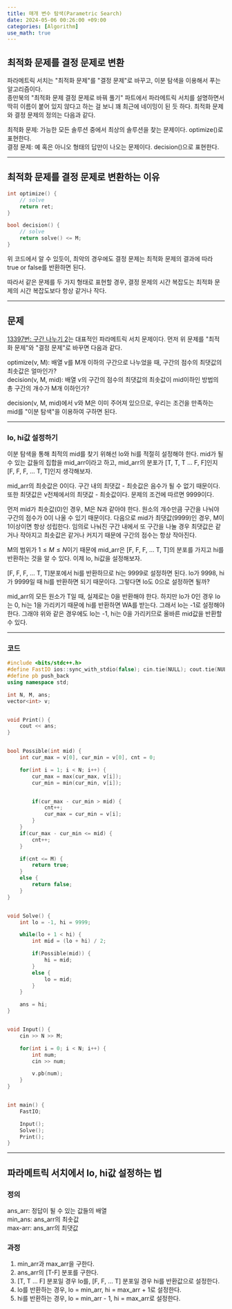 ```yaml
---
title: 매개 변수 탐색(Parametric Search)
date: 2024-05-06 00:26:00 +09:00
categories: [Algorithm]
use_math: true
---
```



## **최적화 문제를 결정 문제로 변환**
파라메트릭 서치는 "최적화 문제"를 "결정 문제"로 바꾸고, 이분 탐색을 이용해서 푸는 알고리즘이다. 
<br>
종만북의 "최적화 문제 결정 문제로 바꿔 풀기" 파트에서 파라메트릭 서치를 설명하면서 딱히 이름이 붙어 있지 않다고 하는 걸 보니 꽤 최근에 네이밍이 된 듯 하다. 최적화 문제와 결정 문제의 정의는 다음과 같다.

>
최적화 문제: 가능한 모든 솔루션 중에서 최상의 솔루션을 찾는 문제이다. optimize()로 표현한다.
<br>
결정 문제: 예 혹은 아니오 형태의 답만이 나오는 문제이다. decision()으로 표현한다.
>

---

## **최적화 문제를 결정 문제로 변환하는 이유**
```cpp
int optimize() {
    // solve
    return ret;
}

bool decision() {
    // solve
    return solve() <= M;
}
```

위 코드에서 알 수 있듯이, 최악의 경우에도 결정 문제는 최적화 문제의 결과에 따라 true or false를 반환하면 된다.



따라서 같은 문제를 두 가지 형태로 표현할 경우, 결정 문제의 시간 복잡도는 최적화 문제의 시간 복잡도보다 항상 같거나 작다. 

---

## **문제**

[13397번: 구간 나누기 2](https://www.acmicpc.net/problem/2110)는 대표적인 파라메트릭 서치 문제이다. 먼저 위 문제를 "최적화 문제"와 "결정 문제"로 바꾸면 다음과 같다.

>
optimize(v, M): 배열 v를 M개 이하의 구간으로 나누었을 때, 구간의 점수의 최댓값의 최솟값은 얼마인가?
<br>
decision(v, M, mid): 배열 v의 구간의 점수의 최댓값의 최솟값이 mid이하인 방법의 총 구간의 개수가 M개 이하인가?
>

decision(v, M, mid)에서 v와 M은 이미 주어져 있으므로, 우리는 조건을 만족하는 mid를 "이분 탐색"을 이용하여 구하면 된다.

---

### **lo, hi값 설정하기**

이분 탐색을 통해 최적의 mid를 찾기 위해선 lo와 hi를 적절히 설정해야 한다. mid가 될 수 있는 값들의 집합을 mid_arr이라고 하고, mid_arr의 분포가 [T, T, T ... F, F]인지 [F, F, F, ... T, T]인지 생각해보자.

mid_arr의 최솟값은 0이다. 구간 내의 최댓값 - 최솟값은 음수가 될 수 없기 때문이다. 또한 최댓값은 v전체에서의 최댓값 - 최솟값이다. 문제의 조건에 따르면 9999이다.

먼저 mid가 최솟값(0)인 경우, M은 N과 같아야 한다. 원소의 개수만큼 구간을 나눠야 구간의 점수가 0이 나올 수 있기 때문이다.
다음으로 mid가 최댓값(9999)인 경우, M이 1이상이면 항상 성립한다. 임의로 나눠진 구간 내에서 또 구간을 나눌 경우 최댓값은 같거나 작아지고 최솟값은 같거나 커지기 때문에 구간의 점수는 항상 작아진다.

M의 범위가 $1 \leq M \leq N$이기 때문에 mid_arr은 [F, F, F, ... T, T]의 분포를 가지고 hi를 반환하는 것을 알 수 있다. 이제 lo, hi값을 설정해보자.

[F, F, F, ... T, T]분포에서 hi를 반환하므로 hi는 9999로 설정하면 된다. lo가 9998, hi가 9999일 때 hi를 반환하면 되기 때문이다. 그렇다면 lo도 0으로 설정하면 될까? 

mid_arr의 모든 원소가 T일 때, 실제로는 0을 반환해야 한다. 하지만 lo가 0인 경우 lo는 0, hi는 1을 가리키기 때문에 hi를 반환하면 WA를 받는다. 그래서 lo는 -1로 설정해야 한다. 그래야 위와 같은 경우에도 lo는 -1, hi는 0을 가리키므로 올바른 mid값을 반환할 수 있다.

---

### **코드**

```cpp
#include <bits/stdc++.h>
#define FastIO ios::sync_with_stdio(false); cin.tie(NULL); cout.tie(NULL);
#define pb push_back
using namespace std;

int N, M, ans;
vector<int> v;


void Print() {
    cout << ans;
}


bool Possible(int mid) {
    int cur_max = v[0], cur_min = v[0], cnt = 0;

    for(int i = 1; i < N; i++) {
        cur_max = max(cur_max, v[i]);
        cur_min = min(cur_min, v[i]);


        if(cur_max - cur_min > mid) {
            cnt++;
            cur_max = cur_min = v[i];
        }
    }
    if(cur_max - cur_min <= mid) {
        cnt++;
    }

    if(cnt <= M) {
        return true;
    }
    else {
        return false;
    }
}


void Solve() {
    int lo = -1, hi = 9999;

    while(lo + 1 < hi) {
        int mid = (lo + hi) / 2;

        if(Possible(mid)) {
            hi = mid;
        }
        else {
            lo = mid;
        }
    }

    ans = hi;
}


void Input() {
    cin >> N >> M;

    for(int i = 0; i < N; i++) {
        int num;
        cin >> num;

        v.pb(num);
    }
}


int main() {
    FastIO;

    Input();
    Solve();
    Print();
}
```


---

## **파라메트릭 서치에서 lo, hi값 설정하는 법**
### **정의**
>
ans_arr: 정답이 될 수 있는 값들의 배열
<br>
min_ans: ans_arr의 최솟값
<br>
max-arr: ans_arr의 최댓값
>

### **과정**
1. min_arr과 max_arr을 구한다.
2. ans_arr의 [T-F] 분포를 구한다.
3. [T, T ... F] 분포일 경우 lo를, [F, F, ... T] 분포일 경우 hi를 반환값으로 설정한다.
4. lo를 반환하는 경우, lo = min_arr, hi = max_arr + 1로 설정한다.
5. hi를 반환하는 경우, lo = min_arr - 1, hi = max_arr로 설정한다.